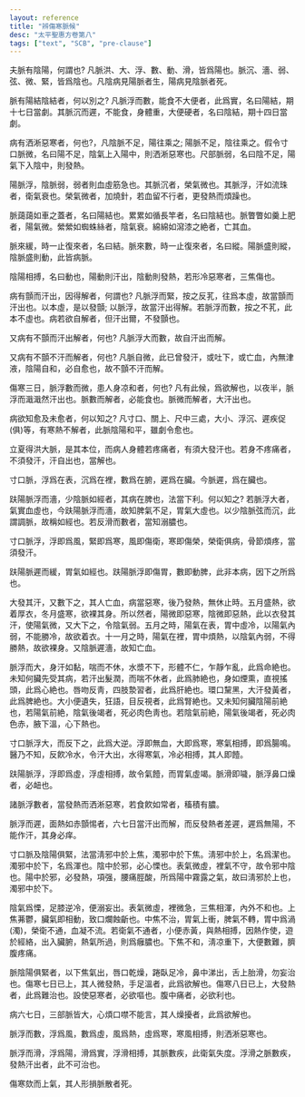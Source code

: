 ```yaml
---
layout: reference
title: "辨傷寒脈候"
desc: "太平聖惠方卷第八"
tags: ["text", "SCB", "pre-clause"]
---
```



夫脈有陰陽，何謂也? 凡脈洪、大、浮、數、動、滑，皆爲陽也。脈沉、濇、弱、弦、微、緊，皆爲陰也。凡陰病見陽脈者生，陽病見陰脈者死。

脈有陽結陰結者，何以別之? 凡脈浮而數，能食不大便者，此爲實，名曰陽結，期十七日當劇。其脈沉而遲，不能食，身體重，大便硬者，名曰陰結，期十四日當劇。

病有洒淅惡寒者，何也?，凡陰脈不足，陽往乘之; 陽脈不足，陰往乘之。假令寸口脈微，名曰陽不足，陰氣上入陽中，則洒淅惡寒也。尺部脈弱，名曰陰不足，陽氣下入陰中，則發熱。

陽脈浮，陰脈弱，弱者則血虛筋急也。其脈沉者，榮氣微也。其脈浮，汗如流珠者，衛氣衰也。榮氣微者，加燒針，若血留不行者，更發熱而煩躁也。

脈藹藹如車之蓋者，名曰陽結也。累累如循長竿者，名曰陰結也。脈瞥瞥如羹上肥者，陽氣微。縈縈如蜘蛛絲者，陰氣衰。綿綿如瀉漆之絶者，亡其血。

脈來緩，時一止復來者，名曰結。脈來數，時一止復來者，名曰縱。陽脈盛則縱，陰脈盛則動，此皆病脈。

陰陽相搏，名曰動也，陽動則汗出，陰動則發熱，若形冷惡寒者，三焦傷也。

病有顫而汗出，因得解者，何謂也? 凡脈浮而緊，按之反芤，往爲本虛，故當顫而汗出也。以本虛，是以發顫; 以脈浮，故當汗出得解。若脈浮而數，按之不芤，此本不虛也。病若欲自解者，但汗出爾，不發顫也。

又病有不顫而汗出解者，何也? 凡脈浮大而數，故自汗出而解。

又病有不顫不汗而解者，何也? 凡脈自微，此已曾發汗，或吐下，或亡血，內無津液，陰陽自和，必自愈也，故不顫不汗而解。

傷寒三日，脈浮數而微，患人身凉和者，何也? 凡有此候，爲欲解也，以夜半，脈浮而濈濈然汗出也。脈數而解者，必能食也。脈微而解者，大汗出也。

病欲知愈及未愈者，何以知之? 凡寸口、關上、尺中三處，大小、浮沉、遲疾促(俱)等，有寒熱不解者，此脈陰陽和平，雖劇令愈也。

立夏得洪大脈，是其本位，而病人身體若疼痛者，有須大發汗也。若身不疼痛者，不須發汗，汗自出也，當解也。

寸口脈，浮爲在表，沉爲在裡，數爲在腑，遲爲在臟。今脈遲，爲在臟也。

趺陽脈浮而濇，少陰脈如經者，其病在脾也，法當下利。何以知之? 若脈浮大者，氣實血虛也，今趺陽脈浮而濇，故知脾氣不足，胃氣大虛也。以少陰脈弦而沉，此謂調脈，故稱如經也。若反滑而數者，當知溺膿也。

寸口脈浮，浮即爲風，緊即爲寒，風即傷衛，寒即傷榮，榮衛俱病，骨節煩疼，當須發汗。

趺陽脈遲而緩，胃氣如經也。趺陽脈浮即傷胃，數即動脾，此非本病，因下之所爲也。

大發其汗，又數下之，其人亡血，病當惡寒，後乃發熱，無休止時。五月盛熱，欲着厚衣，冬月盛寒，欲裸其身。所以然者，陽微即惡寒，陰微即惡熱，此以衣發其汗，使陽氣微，又大下之，令陰氣弱。五月之時，陽氣在表，胃中虛冷，以陽氣內弱，不能勝冷，故欲着衣。十一月之時，陽氣在裡，胃中煩熱，以陰氣內弱，不得勝熱，故欲裸身。又陰脈遲濇，故知亡血。

脈浮而大，身汗如黏，喘而不休，水漿不下，形體不仁，乍靜乍亂，此爲命絶也。未知何臟先受其病，若汗出髮潤，而喘不休者，此爲肺絶也，身如煙熏，直視搖頭，此爲心絶也。唇吻反靑，四肢漐習者，此爲肝絶也。環口黧黑，大汗發黃者，此爲脾絶也。大小便遺失，狂語，目反視者，此爲腎絶也。又未知何臟陰陽前絶也，若陽氣前絶，陰氣後竭者，死必肉色靑也。若陰氣前絶，陽氣後竭者，死必肉色赤，腋下溫，心下熱也。

寸口脈浮大，而反下之，此爲大逆。浮即無血，大即爲寒，寒氣相搏，即爲腸鳴。醫乃不知，反飮冷水，令汗大出，水得寒氣，冷必相搏，其人即饐。

趺陽脈浮，浮即爲虛，浮虛相搏，故令氣饐，而胃氣虛竭。脈滑即噦，脈浮鼻口燥者，必衄也。

諸脈浮數者，當發熱而洒淅惡寒，若食飮如常者，稸積有膿。

脈浮而遲，面熱如赤顫惕者，六七日當汗出而解，而反發熱者差遲，遲爲無陽，不能作汗，其身必痒。

寸口脈及陰陽俱緊，法當淸邪中於上焦，濁邪中於下焦。淸邪中於上，名爲潔也。濁邪中於下，名爲渾也。陰中於邪，必心慄也。表氣微虛，裡氣不守，故令邪中陰也。陽中於邪，必發熱，項强，腰痛脛酸，所爲陽中霧露之氣，故曰淸邪於上也，濁邪中於下。

陰氣爲慄，足膝逆冷，便溺妄出。表氣微虛，裡微急，三焦相渾，內外不和也。上焦茀鬱，臟氣即相動，致口爛蝕齗也。中焦不治，胃氣上衝，脾氣不轉，胃中爲渦(濁)，榮衛不通，血凝不流。若衛氣不通者，小便赤黃，與熱相搏，因熱作使，遊於經絡，出入臟腑，熱氣所過，則爲癰膿也。下焦不和，淸凉重下，大便數難，臍腹疼痛。

脈陰陽俱緊者，以下焦氣出，唇口乾燥，踡臥足冷，鼻中涕出，舌上胎滑，勿妄治也。傷寒七日已上，其人微發熱，手足溫者，此爲欲解也。傷寒八日已上，大發熱者，此爲難治也。設使惡寒者，必欲嘔也。腹中痛者，必欲利也。

病六七日，三部脈皆大，心煩口噤不能言，其人燥擾者，此爲欲解也。

脈浮而數，浮爲風，數爲虛，風爲熱，虛爲寒，寒風相搏，則洒淅惡寒也。

脈浮而滑，浮爲陽，滑爲實，浮滑相搏，其脈數疾，此衛氣失度。浮滑之脈數疾，發熱汗出者，此不可治也。

傷寒欬而上氣，其人形損脈散者死。
